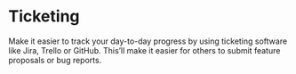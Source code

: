 # Ticketing

Make it easier to track your day-to-day progress by using ticketing software like Jira, Trello or GitHub. This’ll make it easier for others to submit feature proposals or bug reports.
